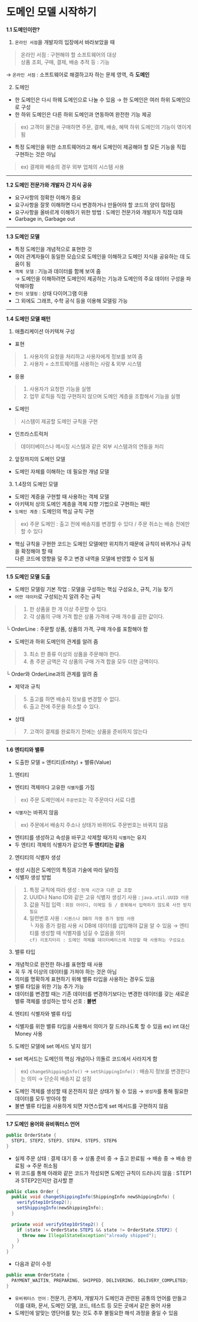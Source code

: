 # 도메인 모델 시작하기

**1.1 도메인이란?**

1) `온라인 서점`을 개발자의 입장에서 바라보았을 때
> 온라인 서점 : 구현해야 할 소프트웨어의 대상\
> 상품 조회, 구매, 결제, 배송 추적 등 : 기능

→ `온라인 서점` : 소프트웨어로 해결하고자 하는 문제 영역, 즉 **도메인**

2) 도메인
- 한 도메인은 다시 하웨 도메인으로 나눌 수 있음 → 한 도메인은 여러 하위 도메인으로 구성
- 한 하위 도메인은 다른 하위 도메인과 연동하여 완전한 기능 제공
> ex) 고객이 물건을 구매하면 주문, 결제, 배송, 혜택 하위 도메인의 기능이 엮이게 됨
- 특정 도메인을 위한 소프트웨어라고 해서 도메인이 제공해야 할 모든 기능을 직접 구현하는 것은 아님
> ex) 결제와 배송의 경우 외부 업체의 시스템 사용

---

**1.2 도메인 전문가와 개발자 간 지식 공유**
- 요구사항의 정확한 이해가 중요
- 요구사항을 잘못 이해하면 다시 변경하거나 만들어야 할 코드의 양이 많아짐
- 요구사항을 올바르게 이해하기 위한 방법 : 도메인 전문가와 개발자가 직접 대화
- Garbage in, Garbage out

---

**1.3 도메인 모델**
- 특정 도메인을 개념적으로 표현한 것
- 여러 관계자들이 동일한 모습으로 도메인을 이해하고 도메인 지식을 공유하는 데 도움이 됨
- `객체 모델` : 기능과 데이터를 함께 보여 줌\
              → 도메인을 이해하려면 도메인이 제공하는 기능과 도메인의 주요 데이터 구성을 파악해야함
- `전이 모델링` : 상태 다이어그램 이용
- 그 외에도 그래프, 수학 공식 등을 이용해 모델링 가능

---

**1.4 도메인 모델 패턴**
1) 애플리케이션 아키텍쳐 구성
- 표현
> 1. 사용자의 요청을 처리하고 사용자에게 정보를 보여 줌
> 2. 사용자 = 소프트웨어를 사용하는 사람 & 외부 시스템
- 응용
> 1. 사용자가 요청한 기능을 실행
> 2. 업무 로직을 직접 구현하지 않으며 도메인 계층을 조합해서 기능을 실행
- 도메인
> 시스템이 제공할 도메인 규칙을 구현
- 인프라스트럭처
> 데이터베이스나 메시징 시스템과 같은 외부 시스템과의 연동을 처리

2) 앞장까지의 도메인 모델
- 도메인 자체를 이해하는 데 필요한 개념 모델
3) 1.4장의 도메인 모델
- 도메인 계증을 구현할 때 사용하는 객체 모델
- 아키텍처 상의 도메인 계층을 객체 지향 기법으로 구현하는 패턴
- `도메인 계층` : 도메인의 핵심 규칙 구현
> ex) 주문 도메인 : 출고 전에 배송지를 변경할 수 있다 / 주문 취소는 배송 전에만 할 수 있다
- 핵심 규칙을 구현한 코드는 도메인 모델에만 위치하기 때문에 규칙이 바뀌거나 규칙을 확정해야 할 때\
다른 코드에 영향을 덜 주고 변경 내역을 모델에 반영할 수 있게 됨

---

**1.5 도메인 모델 도출**
- 도메인 모델링 기본 작업 : 모델을 구성하는 핵심 구성요소, 규칙, 기능 찾기
- `어떤 데이터`로 구성되는지 알려 주는 규칙
> 1. 한 상품을 한 개 이상 주문할 수 있다.
> 2. 각 상품의 구매 가격 합은 상품 가격에 구매 개수를 곱한 값이다.

└ OrderLine : 주문할 상품, 상품의 가격, 구매 개수를 포함해야 함
- 도메인과 하위 도메인의 관계를 알려 줌
> 3. 최소 한 종류 이상의 상품을 주문해야 한다.
> 4. 총 주문 금액은 각 상품의 구매 가격 합을 모두 더한 금액이다.

└ Order와 OrderLine과의 관계를 알려 줌
- 제약과 규칙
> 5. 출고를 하면 배송지 정보를 변경할 수 없다.
> 6. 출고 전에 주문을 취소할 수 있다.

- 상태
> 7. 고객이 결제를 완료하기 전에는 상품을 준비하지 않는다

---

**1.6 엔티티와 밸류**
- 도출한 모델 = 엔티티(Entity) + 밸류(Value)

1) 엔티티
- 엔티티 객체마다 고유한 `식별자`를 가짐
> ex) 주문 도메인에서 `주문번호`는 각 주문마다 서로 다름
- `식별자`는 바뀌지 않음
> ex) 주문에서 배송지 주소나 상태가 바뀌어도 주문번호는 바뀌지 않음
- 엔티티를 생성하고 속성을 바꾸고 삭제할 때가지 `식별자`는 유지
- 두 엔티티 객체의 식별자가 같으면 **두 엔티티는 같음**

2) 엔티티의 식별자 생성
- 생성 시점은 도메인의 특징과 기술에 따라 달라짐
- 식별자 생성 방법
> 1. 특정 규칙에 따라 생성 : `현재 시간과 다른 값 조합`
> 2. UUID나 Nano ID와 같은 고유 식별자 생성기 사용 : `java.util.UUID 이용`
> 3. 값을 직접 입력 : `회원 아이디, 이메일 등 / 중복해서 입력하지 않도록 사전 방지 필요`
> 4. 일련번호 사용 : `시퀀스나 DB의 자동 증가 컬럼 사용`\
> └ 자동 증가 컬럼 사용 시 DB에 데이터를 삽입해야 값을 알 수 있음 → 엔티티를 생성할 때 식별자를 넘길 수 없음을 의미\
> `cf) 리포지터리 : 도메인 객체를 데이터베이스에 저장할 때 사용하는 구성요소`

3) 밸류 타입
- 개념적으로 완전한 하나를 표현할 때 사용
- 꼭 두 개 이상의 데이터를 가져야 하는 것은 아님
- 의미를 명확하게 표현하기 위해 밸류 타입을 사용하는 경우도 있음
- 밸류 타입을 위한 기능 추가 가능
- 데이터를 변경할 때는 기존 데이터를 변경하기보다는 변경한 데이터를 갖는 새로운 밸류 객체를 생성하는 방식 선호 : **불변**

4) 엔티티 식별자와 밸류 타입
- 식별자를 위한 밸류 타입을 사용해서 의미가 잘 드러나도록 할 수 있음
ex) int 대신 Money 사용

5) 도메인 모델에 set 메서드 넣지 않기
- set 메서드는 도메인의 핵심 개념이나 의돌르 코드에서 사라지게 함
> ex) `changeShippingInfo()` → `setShippingInfo()` : 배송지 정보를 변경한다는 의미 → 단순히 배송지 값 설정
- 도메인 객체를 생성할 때 온전하지 않은 상태가 될 수 있음 → `생성자`를 통해 필요한 데이터를 모두 받아야 함
- 불변 밸류 타입을 사용하게 되면 자연스럽게 set 메서드를 구현하지 않음

---

**1.7 도메인 용어와 유비쿼터스 언어**
```java
public OrderState {
  STEP1, STEP2, STEP3, STEP4, STEP5, STEP6
}
```
- 실제 주문 상태 : 결제 대기 중 → 상품 준비 중 → 출고 완료됨 → 배송 중 → 배송 완료됨 → 주문 취소됨
- 위 코드를 통해 아래와 같은 코드가 작성되면 도메인 규칙이 드러나지 않음 : STEP1과 STEP2인지만 검사할 뿐
```java
public class Order {
  public void changeShippingInfo(ShippingInfo newShippingInfo) {
    verifyStep1OrStep2();
    setShippingInfo(newShippingInfo);
  }
  
  private void verifyStep1OrStep2() {
    if (state != OrderState.STEP1 && state != OrderState.STEP2) {
      throw new IllegalStateException("already shipped");
    }
  }
}
```
- 다음과 같이 수정
```java
public enum OrderState {
  PAYMENT_WAITIN, PREPARING, SHIPPED, DELIVERING, DELIVERY_COMPLETED;
}
```
- `유비쿼터스 언어` : 전문가, 관계자, 개발자가 도메인과 관련된 공통의 언어를 만들고\
이를 대화, 문서, 도메인 모델, 코드, 테스트 등 모든 곳에서 같은 용어 사용
- 도메인에 알맞는 영단어를 찾는 것도 추후 불필요한 해석 과정을 줄일 수 있음
